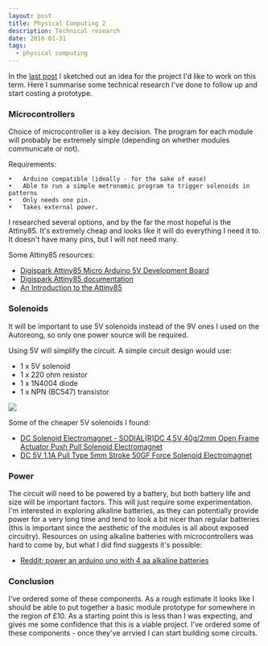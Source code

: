 ```yaml
---
layout: post
title: Physical Computing 2
description: Technical research
date: 2018-01-31
tags:
  - physical computing
---
```


In the <a href="https://samludford.github.io/2018/phys-comp-1-ideas/">last post</a> I sketched out an idea for the project I'd like to work on this term. Here I summarise some technical research I've done to follow up and start costing a prototype.

### Microcontrollers

Choice of microcontroller is a key decision. The program for each module will probably be extremely simple (depending on whether modules communicate or not).

Requirements:

	•	Arduino compatible (ideally - for the sake of ease)
	•	Able to run a simple metronomic program to trigger solenoids in patterns
	•	Only needs one pin.
	•	Takes external power.

I researched several options, and by the far the most hopeful is the Attiny85. It's extremely cheap and looks like it will do everything I need it to. It doesn't have many pins, but I will not need many.

Some Attiny85 resources:

- <a href="https://www.amazon.co.uk/Digispark-Attiny85-Arduino-Development-SELLER/dp/B01H3EO50G/ref=sr_1_12?ie=UTF8&qid=1518026800&sr=8-12&keywords=attiny85#productDetails">Digispark Attiny85 Micro Arduino 5V Development Board</a>
- <a href="http://digistump.com/wiki/digispark/tutorials/connecting">Digispark Attiny85 documentation</a>
- <a href="http://andybrown.me.uk/2010/11/07/an-introduction-to-the-attiny854525/">An Introduction to the Attiny85</a>

### Solenoids

It will be important to use 5V solenoids instead of the 9V ones I used on the Autoreong, so only one power source will be required.

Using 5V will simplify the circuit. A simple circuit design would use:

- 1 x 5V solenoid
- 1 x 220 ohm resistor
- 1 x 1N4004 diode
- 1 x NPN (BC547) transistor

<img src="{{site.url}}/assets/images/simple_solenoid_5V_diagram.png">  

Some of the cheaper 5V solenoids I found:
-	<a href="https://www.amazon.co.uk/DC-Solenoid-Electromagnet-SODIAL-Actuator/dp/B01GZWMSE2/ref=pd_sbs_60_2?_encoding=UTF8&pd_rd_i=B01GZWMSE2&pd_rd_r=0D8F4454473EZY943K2D&pd_rd_w=1BTuS&pd_rd_wg=vG61L&psc=1&refRID=0D8F4454473EZY943K2D">DC Solenoid Electromagnet - SODIAL(R)DC 4.5V 40g/2mm Open Frame Actuator Push Pull Solenoid Electromagnet</a>
- <a href="https://www.amazon.co.uk/1-1A-Stroke-Force-Solenoid-Electromagnet/dp/B00EZJS2UW/ref=sr_1_2?ie=UTF8&qid=1518026953&sr=8-2&keywords=5v+solenoid">DC 5V 1.1A Pull Type 5mm Stroke 50GF Force Solenoid Electromagnet</a>


### Power

The circuit will need to be powered by a battery, but both battery life and size will be important factors. This will just require some experimentation. I'm interested in exploring alkaline batteries, as they can potentially provide power for a very long time and tend to look a bit nicer than regular batteries (this is important since the aesthetic of the modules is all about exposed circuitry). Resources on using alkaline batteries with microcontrollers was hard to come by, but what I did find suggests it's possible:

- <a href="https://www.reddit.com/r/arduino/comments/5pvv0h/power_an_arduino_uno_with_4_aa_alkaline_batteries/">Reddit: power an arduino uno with 4 aa alkaline batteries</a>

### Conclusion

I've ordered some of these components. As a rough estimate it looks like I should be able to put together a basic module prototype for somewhere in the region of £10. As a starting point this is less than I was expecting, and gives me some confidence that this is a viable project. I've ordered some of these components - once they've arrvied I can start building some circuits.
